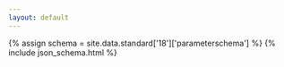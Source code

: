 ```yaml
---
layout: default
---
```


{% assign schema = site.data.standard['18']['parameterschema'] %}
{% include json_schema.html %}
